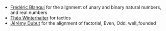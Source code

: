- [Frédéric Blanqui](https://blanqui.gitlabpages.inria.fr/) for the alignment of unary and binary natural numbers, and real numbers
- [Théo Winterhalter](https://theowinterhalter.github.io/) for tactics
- [Jérémy Dubut](https://jeremydubut.com/) for the alignment of factorial, Even, Odd, well_founded
